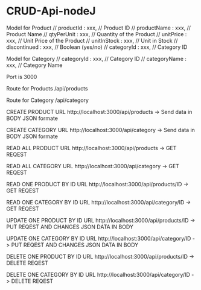 # CRUD-Api-nodeJ

Model for Product
// productId : xxx,		// Product ID
// productName : xxx,		// Product Name
// qtyPerUnit : xxx,		// Quantity of the Product
// unitPrice : xxx,			// Unit Price of the Product
// unitInStock : xxx,		// Unit in Stock
// discontinued :  xxx,		// Boolean (yes/no)
// categoryId : xxx,		// Category ID

Model for Category
// categoryId : xxx,		// Category ID
// categoryName : xxx,		// Category Name

Port is 3000

Route for Products
/api/products

Route for Category
/api/category


CREATE PRODUCT URL 
http://localhost:3000/api/products
-> Send data in BODY JSON formate 

CREATE CATEGORY URL 
http://localhost:3000/api/category
-> Send data in BODY JSON formate 

READ ALL PRODUCT URL
http://localhost:3000/api/products -> GET REQEST 

READ ALL CATEGORY URL 
http://localhost:3000/api/category -> GET REQEST 


READ ONE PRODUCT BY ID URL
http://localhost:3000/api/products/ID -> GET REQEST 

READ ONE CATEGORY BY ID URL 
http://localhost:3000/api/category/ID -> GET REQEST 


UPDATE ONE PRODUCT BY ID URL
http://localhost:3000/api/products/ID -> PUT REQEST AND CHANGES JSON DATA IN BODY

UPDATE ONE CATEGORY BY ID URL 
http://localhost:3000/api/category/ID -> PUT REQEST AND CHANGES JSON DATA IN BODY


DELETE ONE PRODUCT BY ID URL
http://localhost:3000/api/products/ID -> DELETE REQEST 

DELETE ONE CATEGORY BY ID URL 
http://localhost:3000/api/category/ID -> DELETE REQEST 

